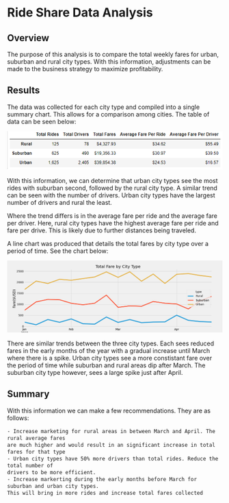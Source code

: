 # Ride Share Data Analysis

## Overview

The purpose of this analysis is to compare the total weekly fares for urban, suburban and rural city types. With this information, adjustments can be made to the business strategy to maximize profitability.

## Results

The data was collected for each city type and compiled into a single summary chart. This allows for a comparison among cities. The table of data can be seen below:

![Summary Chart](/analysis/pyber_summary.PNG)

With this information, we can determine that urban city types see the most rides with suburban second, followed by the rural city type. A similar trend can be seen with the number of drivers. Urban city types have the largest number of drivers and rural the least.

Where the trend differs is in the average fare per ride and the average fare per driver. Here, rural city types have the highest average fare per ride and fare per drive. This is likely due to further distances being traveled.

A line chart was produced that details the total fares by city type over a period of time. See the chart below:

![Ride Share Chart](/analysis/PyBer_fare_summary.png)

 There are similar trends between the three city types. Each sees reduced fares in the early months of the year with a gradual increase until March where there is a spike. Urban city types see a more constistant fare over the period of time while suburban and rural areas dip after March. The suburban city type however, sees a large spike just after April.

## Summary

With this information we can make a few recommendations. They are as follows:

    - Increase marketing for rural areas in between March and April. The rural average fares  
    are much higher and would result in an significant increase in total fares for that type
    - Urban city types have 50% more drivers than total rides. Reduce the total number of  
    drivers to be more efficient.
    - Increase markerting during the early months before March for suburban and urban city types.  
    This will bring in more rides and increase total fares collected